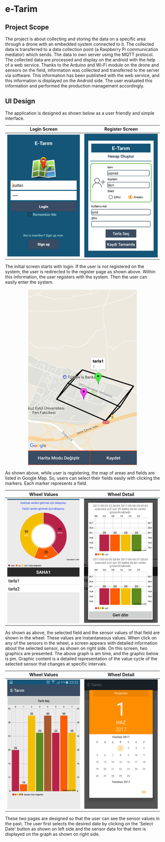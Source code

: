 # e-Tarim 

## Project Scope

The project is about collecting and storing the data on a specific area through a drone with an embedded system connected to it. The collected data is transferred to a data collection point (a Raspberry Pi communication mediator) which sends. The data to own server using the MQTT protocol. The collected data are processed and display on the android with the help of a web service. Thanks to the Arduino and Wi-Fi module on the drone and sensors on the field, information was collected and transferred to the server via software. This information has been published with the web service, and this information is displayed on the Android side. The user evaluated this information and performed the production management accordingly. 

## UI Design

The application is designed as shown below as a user friendly and simple interface.


Login Screen           |  Register Screen
:-------------------------:|:-------------------------:
![](images/login.png)  |  ![](images/register.png)

The initial screen starts with login. If the user is not registered on the system, 
the user is redirected to the register page as shown above.
Within this information, the user registers with the system. Then the user can easily enter the system.

<p align="center">
  <img  src="images/tarlasec.png">
</p>

As shown above, while user is registering, the map of areas 
and fields are listed in Google Map. So, users can select their
fields easily with clicking the markers. Each marker represents a field.

Wheel Values                     | Wheel Detail
:-------------------------:|:-------------------------:
![](images/sensorpie.png)  |  ![](images/sensorchart.png)

As shown as above, the selected field and the sensor values of that field are shown in the wheel.
These values are instantaneous values. When click on any of the sensors in the wheel,
a screen appears with detailed information about the selected sensor, as shown on right side.
On this screen, two graphics are presented. The above graph is am time, and the graphic below is pm. 
Graphic content is a detailed representation of the value cycle of the selected sensor that changes at specific intervals.


Wheel Values                     | Wheel Detail
:-------------------------:|:-------------------------:
![](images/sensorchart2.png)  |  ![](images/sensorchartdate.png)

These two pages are designed so that the user can see the sensor values in the past. 
The user first selects the desired date by clicking on the 'Select Date' button as shown on left side 
and the sensor data for that item is displayed on the graph as shown on right side.
